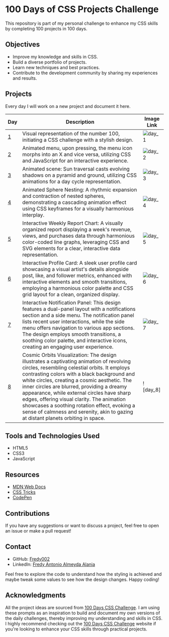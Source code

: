 # 100 Days of CSS Projects Challenge

This repository is part of my personal challenge to enhance my CSS skills by completing 100 projects in 100 days.

## Objectives

- Improve my knowledge and skills in CSS.
- Build a diverse portfolio of projects.
- Learn new techniques and best practices.
- Contribute to the development community by sharing my experiences and results.

## Projects

Every day I will work on a new project and document it here.

| Day                                                                  | Description                                                                                                                                                                          | Image Link                                                                                                           |
| -------------------------------------------------------------------- | ------------------------------------------------------------------------------------------------------------------------------------------------------------------------------------ | -------------------------------------------------------------------------------------------------------------------- |
| [1](https://github.com/Fredy002/100-Days-Of-CSS-Projects/tree/day_1) | Visual representation of the number 100, initiating a CSS challenge with a stylish design.                                                                                           | ![day_1](https://github.com/Fredy002/100-Days-Of-CSS-Projects/assets/104151778/ebd3508f-7c7d-4be2-9ed2-3f879c095c3c) |
| [2](https://github.com/Fredy002/100-Days-Of-CSS-Projects/tree/day_2) | Animated menu, upon pressing, the menu icon morphs into an X and vice versa, utilizing CSS and JavaScript for an interactive experience.                                             | ![day_2](https://github.com/Fredy002/100-Days-Of-CSS-Projects/assets/104151778/76c2f256-ab97-4feb-972a-55ca2298f941) |
| [3](https://github.com/Fredy002/100-Days-Of-CSS-Projects/tree/day_3) | Animated scene: Sun traversal casts evolving shadows on a pyramid and ground, utilizing CSS animations for a day cycle representation.                                               | ![day_3](https://github.com/Fredy002/100-Days-Of-CSS-Projects/assets/104151778/8eede665-7824-4795-ae47-817b7c72d736) |
| [4](https://github.com/Fredy002/100-Days-Of-CSS-Projects/tree/day_4) | Animated Sphere Nesting: A rhythmic expansion and contraction of nested spheres, demonstrating a cascading animation effect using CSS keyframes for a visually harmonious interplay. | ![day_4](https://github.com/Fredy002/100-Days-Of-CSS-Projects/assets/104151778/3248c7cc-efd0-4412-82ff-38cd47f31693) |
| [5](https://github.com/Fredy002/100-Days-Of-CSS-Projects/tree/day_5) | Interactive Weekly Report Chart: A visually organized report displaying a week's revenue, views, and purchases data through harmonious color-coded line graphs, leveraging CSS and SVG elements for a clear, interactive data representation. | ![day_5](https://github.com/Fredy002/100-Days-Of-CSS-Projects/assets/104151778/0606ddef-8e3c-4136-a211-ce78bf345ab8) |
| [6](https://github.com/Fredy002/100-Days-Of-CSS-Projects/tree/day_6) | Interactive Profile Card: A sleek user profile card showcasing a visual artist's details alongside post, like, and follower metrics, enhanced with interactive elements and smooth transitions, employing a harmonious color palette and CSS grid layout for a clean, organized display. | ![day_6](https://github.com/Fredy002/100-Days-Of-CSS-Projects/assets/104151778/285b1c97-6e3d-4947-8bb1-f4906a5ce9ba) |
| [7](https://github.com/Fredy002/100-Days-Of-CSS-Projects/tree/day_7) | Interactive Notification Panel: This design features a dual-panel layout with a notifications section and a side menu. The notification panel lists recent user interactions, while the side menu offers navigation to various app sections. The design employs smooth transitions, a soothing color palette, and interactive icons, creating an engaging user experience. | ![day_7](https://github.com/Fredy002/100-Days-Of-CSS-Projects/assets/104151778/e9bfa1fb-207a-4434-95da-9bee1dcfd034) |
| [8](https://github.com/Fredy002/100-Days-Of-CSS-Projects/tree/day_8) | Cosmic Orbits Visualization: The design illustrates a captivating animation of revolving circles, resembling celestial orbits. It employs contrasting colors with a black background and white circles, creating a cosmic aesthetic. The inner circles are blurred, providing a dreamy appearance, while external circles have sharp edges, offering visual clarity. The animation showcases a soothing rotation effect, evoking a sense of calmness and serenity, akin to gazing at distant planets orbiting in space. | ![day_8] |

## Tools and Technologies Used

- HTML5
- CSS3
- JavaScript

## Resources

- [MDN Web Docs](https://developer.mozilla.org/en-US/docs/Web/CSS)
- [CSS Tricks](https://css-tricks.com/)
- [CodePen](https://codepen.io/)

## Contributions

If you have any suggestions or want to discuss a project, feel free to open an issue or make a pull request!

## Contact

- GitHub: [Fredy002](https://github.com/Fredy002)
- LinkedIn: [Fredy Antonio Almeyda Alania](https://www.linkedin.com/in/fredy-antonio-almeyda-alania/)

Feel free to explore the code to understand how the styling is achieved and maybe tweak some values to see how the design changes. Happy coding!


## Acknowledgments

All the project ideas are sourced from [100 Days CSS Challenge](https://100dayscss.com/). I am using these prompts as an inspiration to build and document my own versions of the daily challenges, thereby improving my understanding and skills in CSS. I highly recommend checking out the [100 Days CSS Challenge](https://100dayscss.com/) website if you're looking to enhance your CSS skills through practical projects.
